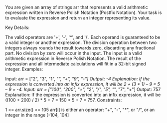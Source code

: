 You are given an array of strings arr that represents a valid arithmetic expression written in Reverse Polish Notation (Postfix Notation). Your task is to evaluate the expression and return an integer representing its value.

Key Details:

The valid operators are '+', '-', '*', and '/'.
Each operand is guaranteed to be a valid integer or another expression.
The division operation between two integers always rounds the result towards zero, discarding any fractional part.
No division by zero will occur in the input.
The input is a valid arithmetic expression in Reverse Polish Notation.
The result of the expression and all intermediate calculations will fit in a 32-bit signed integer.
Examples:

Input: arr = ["2", "3", "1", "*", "+", "9", "-"]
Output: -4
Explanation: If the expression is converted into an infix expression, it will be 2 + (3 * 1) – 9 = 5 – 9 = -4.
Input: arr = ["100", "200", "+", "2", "/", "5", "*", "7", "+"]
Output: 757
Explanation: If the expression is converted into an infix expression, it will be ((100 + 200) / 2) * 5 + 7  = 150 * 5 + 7 = 757.
Constraints:

1 <= arr.size() <= 105
arr[i] is either an operator: "+", "-", "*", or "/", or an integer in the range [-104, 104]